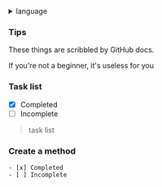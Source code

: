 <details>
<summary>language</summary>



</details>

### Tips

These things are scribbled by GitHub docs.

If you're not a beginner, it's useless for you

### Task list

- [x] Completed
- [ ] Incomplete

> task list
### Create a method
```
- [x] Completed
- [ ] Incomplete
```
